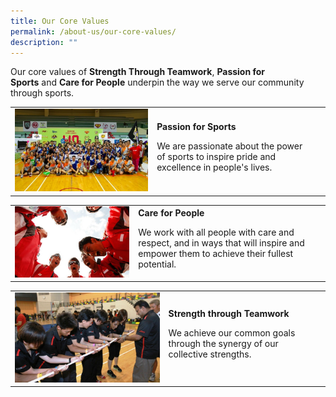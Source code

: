 ```yaml
---
title: Our Core Values
permalink: /about-us/our-core-values/
description: ""
---
```

Our core values of **Strength Through Teamwork**, **Passion for Sports** and **Care for People** underpin the way we serve our community 
through sports.

<table>
	<tr>
		<td><img src="/images/About%20Us/Values%20&%20Mission/Core%20Values/Sport%20Singapore%20at%20Inter%20House%20Sports%20Comp.jpeg" alt="Passion for Sports" style="" /></td>
		<td><b>Passion for Sports</b> 
<p>We are passionate about the power of sports to inspire pride and excellence in people's lives.</p><td>
	</tr>
</table>

<table>
	<tr>
		<td><img src="/images/About%20Us/Values%20&%20Mission/Core%20Values/people.jpeg" alt="Care for People"  /></td>
		<td><b>Care for People</b> 
<p>We work with all people with care and respect, and in ways that will inspire and empower them to achieve their fullest potential.</p><td>
	</tr>
</table>

<table>
  <tr>
    <td><img src="/images/About%20Us/Values%20&%20Mission/Core%20Values/teamwork.jpeg" alt="Strength through Teamwork" /></td>
    <td><b>Strength through Teamwork</b> 
<p>We achieve our common goals through the synergy of our collective strengths.</p><td>
  </tr>
</table>